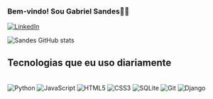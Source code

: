 ### Bem-vindo! Sou Gabriel Sandes👋🏻
[![LinkedIn](https://img.shields.io/badge/LinkedIn-0077B5?style=for-the-badge&logo=linkedin&logoColor=white)](https://www.linkedin.com/in/gabriel-silva-sandes-9758a6386/)


![Sandes GitHub stats](https://github-readme-stats.vercel.app/api?username=dev-sandes&show_icons=true&theme=dark)

## Tecnologias que eu uso diariamente

<div style="display: inline_block"><br/>
  <img align="center" alt="Python" src="https://img.shields.io/badge/Python-3776AB?style=for-the-badge&logo=python&logoColor=white" />
  <img align="center" alt="JavaScript" src="https://img.shields.io/badge/JavaScript-F7DF1E?style=for-the-badge&logo=javascript&logoColor=black" />
  <img align="center" alt="HTML5" src="https://img.shields.io/badge/HTML5-E34F26?style=for-the-badge&logo=html5&logoColor=white" />
  <img align="center" alt="CSS3" src="https://img.shields.io/badge/CSS3-1572B6?style=for-the-badge&logo=css3&logoColor=white" />
  <img align="center" alt="SQLite" src="https://img.shields.io/badge/SQLite-003B57?style=for-the-badge&logo=sqlite&logoColor=white" />
  <img align="center" alt="Git" src="https://img.shields.io/badge/Git-F05032?style=for-the-badge&logo=git&logoColor=white" />
  <img align="center" alt="Django" src="https://img.shields.io/badge/Django-092E20?style=for-the-badge&logo=django&logoColor=white" />
</div>
